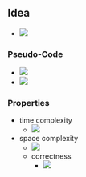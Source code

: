 ## Idea
+ ![](../../../../z_images/Pasted%20image%2020221228091838.png)

### Pseudo-Code
+ ![](../../../../z_images/Pasted%20image%2020221228092007.png)
+ ![](../../../../z_images/Pasted%20image%2020221228092524.png)

### Properties
+ time complexity
	+ ![](../../../../z_images/Pasted%20image%2020221228092629.png)
+ space complexity
	+ ![](../../../../z_images/Pasted%20image%2020221228092716.png)
  + correctness
	  + ![](../../../../z_images/Pasted%20image%2020221228092745.png)